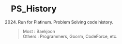 # PS_History

2024. Run for Platinum.
Problem Solving code history.
> Most : Baekjoon   
> Others : Programmers, Goorm, CodeForce, etc.   
